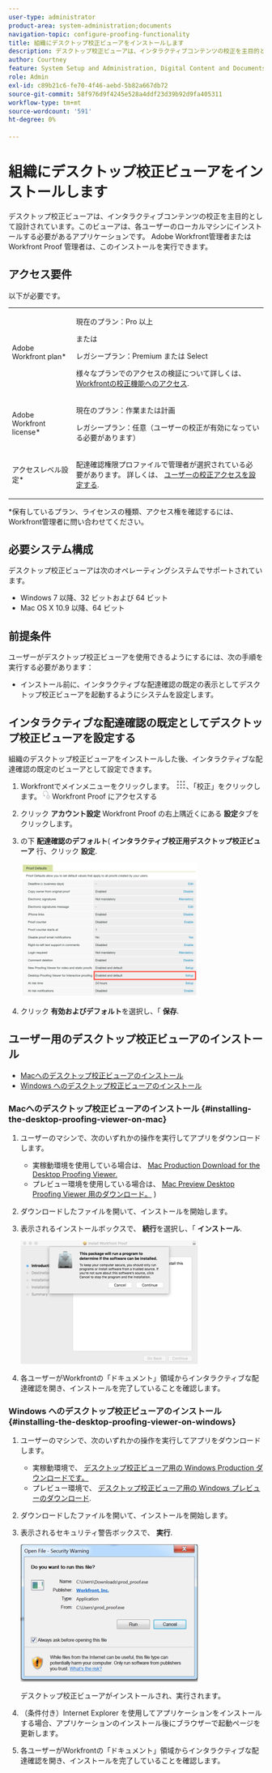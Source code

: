 ```yaml
---
user-type: administrator
product-area: system-administration;documents
navigation-topic: configure-proofing-functionality
title: 組織にデスクトップ校正ビューアをインストールします
description: デスクトップ校正ビューアは、インタラクティブコンテンツの校正を主目的として設計されています。このビューアは、各ユーザーのローカルマシンにインストールする必要があるアプリケーションです。 Adobe Workfront管理者またはWorkfront Proof 管理者は、このインストールを実行できます。
author: Courtney
feature: System Setup and Administration, Digital Content and Documents
role: Admin
exl-id: c89b21c6-fe70-4f46-aebd-5b82a667db72
source-git-commit: 58f976d9f4245e528a4ddf23d39b92d9fa405311
workflow-type: tm+mt
source-wordcount: '591'
ht-degree: 0%

---
```


# 組織にデスクトップ校正ビューアをインストールします

デスクトップ校正ビューアは、インタラクティブコンテンツの校正を主目的として設計されています。このビューアは、各ユーザーのローカルマシンにインストールする必要があるアプリケーションです。 Adobe Workfront管理者またはWorkfront Proof 管理者は、このインストールを実行できます。

## アクセス要件

以下が必要です。

<table style="table-layout:auto"> 
 <col> 
 <col> 
 <tbody> 
  <tr> 
   <td role="rowheader">Adobe Workfront plan*</td> 
   <td> <p>現在のプラン：Pro 以上</p> <p>または</p> <p>レガシープラン：Premium または Select</p> <p>様々なプランでのアクセスの検証について詳しくは、 <a href="../../../administration-and-setup/manage-workfront/configure-proofing/access-to-proofing-functionality.md" class="MCXref xref">Workfrontの校正機能へのアクセス</a>.</p> </td> 
  </tr> 
  <tr> 
   <td role="rowheader">Adobe Workfront license*</td> 
   <td> <p>現在のプラン：作業または計画</p> <p>レガシープラン：任意（ユーザーの校正が有効になっている必要があります）</p> </td> 
  </tr> 
  <tr> 
   <td role="rowheader">アクセスレベル設定*</td> 
   <td> <p>配達確認権限プロファイルで管理者が選択されている必要があります。 詳しくは、 <a href="../../../administration-and-setup/manage-workfront/configure-proofing/configure-a-users-proofing-access.md" class="MCXref xref">ユーザーの校正アクセスを設定する</a>.</p> </td> 
  </tr> 
 </tbody> 
</table>

&#42;保有しているプラン、ライセンスの種類、アクセス権を確認するには、Workfront管理者に問い合わせてください。

## 必要システム構成

デスクトップ校正ビューアは次のオペレーティングシステムでサポートされています。

* Windows 7 以降、32 ビットおよび 64 ビット
* Mac OS X 10.9 以降、64 ビット

## 前提条件

ユーザーがデスクトップ校正ビューアを使用できるようにするには、次の手順を実行する必要があります：

* インストール前に、インタラクティブな配達確認の既定の表示としてデスクトップ校正ビューアを起動するようにシステムを設定します。

## インタラクティブな配達確認の既定としてデスクトップ校正ビューアを設定する

組織のデスクトップ校正ビューアをインストールした後、インタラクティブな配達確認の既定のビューアとして設定できます。

1. Workfrontでメインメニューをクリックします。 ![](assets/main-menu-icon.png)、「校正」をクリックします。 ![](assets/proofing-in-main-menu.png) Workfront Proof にアクセスする

1. クリック **アカウント設定** Workfront Proof の右上隅近くにある **設定**&#x200B;タブをクリックします。

1. の下 **配達確認のデフォルト**( **インタラクティブ校正用デスクトップ校正ビューア** 行、クリック **設定**.

   ![](assets/proof-defaults-350x265.png)

1. クリック **有効およびデフォルト**&#x200B;を選択し、「 **保存**.

## ユーザー用のデスクトップ校正ビューアのインストール

* [Macへのデスクトップ校正ビューアのインストール](#installing-the-desktop-proofing-viewer-on-mac)
* [Windows へのデスクトップ校正ビューアのインストール](#installing-the-desktop-proofing-viewer-on-windows)

### Macへのデスクトップ校正ビューアのインストール {#installing-the-desktop-proofing-viewer-on-mac}

1. ユーザーのマシンで、次のいずれかの操作を実行してアプリをダウンロードします。

   * 実稼動環境を使用している場合は、  [Mac Production Download for the Desktop Proofing Viewer.](https://assets.proofhq.com/nativeviewer/desktop_viewer/Workfront+Proof-2.1.19.pkg)
   * プレビュー環境を使用している場合は、  [Mac Preview Desktop Proofing Viewer 用のダウンロード。](https://assets.preview.proofhq.com/nativeviewer/desktop_viewer/Workfront+Proof+Preview-2.1.19.pkg)
)

1. ダウンロードしたファイルを開いて、インストールを開始します。
1. 表示されるインストールボックスで、 **続行**&#x200B;を選択し、「 **インストール**.

   ![00000776.png](assets/00000776-350x244.png)

1. 各ユーザーがWorkfrontの「ドキュメント」領域からインタラクティブな配達確認を開き、インストールを完了していることを確認します。

### Windows へのデスクトップ校正ビューアのインストール {#installing-the-desktop-proofing-viewer-on-windows}

1. ユーザーのマシンで、次のいずれかの操作を実行してアプリをダウンロードします。

   * 実稼動環境で、 [デスクトップ校正ビューア用の Windows Production ダウンロードです。](https://assets.proofhq.com/nativeviewer/desktop_viewer/Workfront+Proof+Setup+2.1.19.exe)
   * プレビュー環境で、 [デスクトップ校正ビューア用の Windows プレビューのダウンロード](https://assets.preview.proofhq.com/nativeviewer/desktop_viewer/Workfront+Proof+Preview+Setup+2.1.19.exe).

1. ダウンロードしたファイルを開いて、インストールを開始します。
1. 表示されるセキュリティ警告ボックスで、 **実行**.

   ![Screen_Shot_2018-05-02_at_10.56.55_AM.png](assets/screen-shot-2018-05-02-at-10.56.55-am-350x271.png)

   デスクトップ校正ビューアがインストールされ、実行されます。

1. （条件付き）Internet Explorer を使用してアプリケーションをインストールする場合、アプリケーションのインストール後にブラウザーで起動ページを更新します。
1. 各ユーザーがWorkfrontの「ドキュメント」領域からインタラクティブな配達確認を開き、インストールを完了していることを確認します。
